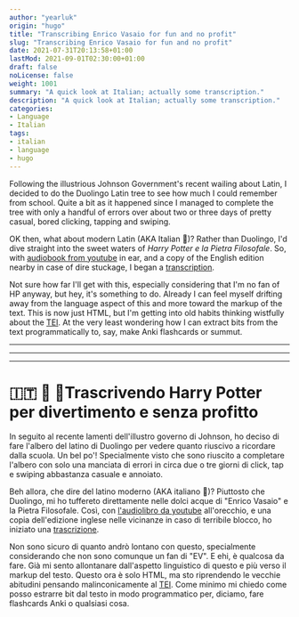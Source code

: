 ```yaml
---
author: "yearluk"
origin: "hugo"
title: "Transcribing Enrico Vasaio for fun and no profit"
slug: "Transcribing Enrico Vasaio for fun and no profit"
date: 2021-07-31T20:13:58+01:00
lastMod: 2021-09-01T02:30:00+01:00
draft: false
noLicense: false
weight: 1001
summary: "A quick look at Italian; actually some transcription."
description: "A quick look at Italian; actually some transcription."
categories:
- Language
- Italian
tags:
- italian
- language
- hugo
---
```



Following the illustrious Johnson Government's recent wailing about Latin, I decided to do the Duolingo Latin tree to see how much I could remember from school. Quite a bit as it happened since I managed to complete the tree with only a handful of errors over about two or three days of pretty casual, bored clicking, tapping and swiping.

OK then, what about modern Latin (AKA Italian 🤣)? Rather than Duolingo, I'd dive straight into the sweet waters of *Harry Potter e la Pietra Filosofale*. So, with [audiobook from youtube](https://www.youtube.com/watch?v=W8WKLnNf4EA&origin=https://stephen.yearl.us) in ear, and a copy of the English edition nearby in case of dire stuckage, I began a [transcription](/pietra-filosofale/).

Not sure how far I'll get with this, especially considering that I'm no fan of HP anyway, but hey, it's something to do. Already I can feel myself drifting away from the language aspect of this and more toward the markup of the text. This is now just HTML, but I'm getting into old habits thinking wistfully about the [TEI](https://www.tei-c.org). At the very least wondering  how I can extract bits from the text programmatically to, say, make Anki flashcards or summut. 

----
----
----
 # 🇮🇹 🍕 🍷Trascrivendo Harry Potter per divertimento e senza profitto

In seguito al recente lamenti dell'illustro governo di Johnson, ho deciso di fare l'albero del latino di Duolingo per vedere quanto riuscivo a ricordare dalla scuola. Un bel po'! Specialmente visto che sono riuscito a completare l'albero con solo una manciata di errori in circa due o tre giorni di click, tap e swiping abbastanza casuale e annoiato.

Beh allora, che dire del latino moderno (AKA italiano 🤣)? Piuttosto che Duolingo, mi ho tuffereto direttamente nelle dolci acque di "Enrico Vasaio" e la Pietra Filosofale. Così, con [l'audiolibro da youtube](https://www.youtube.com/watch?v=W8WKLnNf4EA&origin=https://stephen.yearl.us) all'orecchio, e una copia dell'edizione inglese nelle vicinanze in caso di terribile blocco, ho iniziato una [trascrizione](/pietra-filosofale/).

Non sono sicuro di quanto andrò lontano con questo, specialmente considerando che non sono comunque un fan di "EV". E ehi, è qualcosa da fare. Già mi sento allontanare dall'aspetto linguistico di questo e più verso il markup del testo. Questo ora è solo HTML, ma sto riprendendo le vecchie abitudini pensando malinconicamente al [TEI](https://www.tei-c.org). Come minimo mi chiedo come posso estrarre bit dal testo in modo programmatico per, diciamo, fare flashcards Anki o qualsiasi cosa.